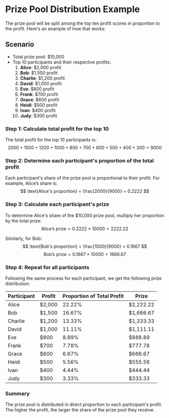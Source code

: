 # Prize Pool Distribution Example

The prize pool will be split among the top ten profit scores in proportion to the profit. Here's an example of how that works:

## Scenario

- Total prize pool: $10,000
- Top 10 participants and their respective profits:
  1. **Alice**: $2,000 profit
  2. **Bob**: $1,500 profit
  3. **Charlie**: $1,200 profit
  4. **David**: $1,000 profit
  5. **Eve**: $800 profit
  6. **Frank**: $700 profit
  7. **Grace**: $600 profit
  8. **Heidi**: $500 profit
  9. **Ivan**: $400 profit
  10. **Judy**: $300 profit

### Step 1: Calculate total profit for the top 10
The total profit for the top 10 participants is:
$$
2000 + 1500 + 1200 + 1000 + 800 + 700 + 600 + 500 + 400 + 300 = 9000
$$

### Step 2: Determine each participant's proportion of the total profit
Each participant's share of the prize pool is proportional to their profit. For example, Alice’s share is:
$$
\text{Alice's proportion} = \frac{2000}{9000} = 0.2222
$$

### Step 3: Calculate each participant's prize
To determine Alice's share of the $10,000 prize pool, multiply her proportion by the total prize:
$$
\text{Alice's prize} = 0.2222 \times 10000 = 2222.22
$$

Similarly, for Bob:
$$
\text{Bob's proportion} = \frac{1500}{9000} = 0.1667
$$
$$
\text{Bob's prize} = 0.1667 \times 10000 = 1666.67
$$

### Step 4: Repeat for all participants
Following the same process for each participant, we get the following prize distribution:

| Participant | Profit | Proportion of Total Profit | Prize   |
|-------------|--------|----------------------------|---------|
| Alice       | $2,000 | 22.22%                     | $2,222.22 |
| Bob         | $1,500 | 16.67%                     | $1,666.67 |
| Charlie     | $1,200 | 13.33%                     | $1,333.33 |
| David       | $1,000 | 11.11%                     | $1,111.11 |
| Eve         | $800   | 8.89%                      | $888.89   |
| Frank       | $700   | 7.78%                      | $777.78   |
| Grace       | $600   | 6.67%                      | $666.67   |
| Heidi       | $500   | 5.56%                      | $555.56   |
| Ivan        | $400   | 4.44%                      | $444.44   |
| Judy        | $300   | 3.33%                      | $333.33   |

### Summary
The prize pool is distributed in direct proportion to each participant's profit. The higher the profit, the larger the share of the prize pool they receive.
